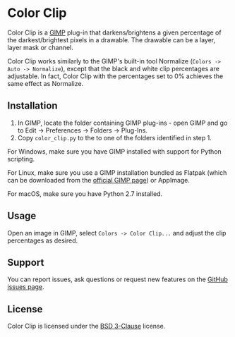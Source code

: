 Color Clip
==========

Color Clip is a [GIMP](https://www.gimp.org/) plug-in that darkens/brightens a
given percentage of the darkest/brightest pixels in a drawable. The drawable can
be a layer, layer mask or channel.

Color Clip works similarly to the GIMP's built-in tool Normalize
(`Colors -> Auto -> Normalize`), except that the black and white clip percentages
are adjustable. In fact, Color Clip with the percentages set to 0% achieves the
same effect as Normalize.


Installation
------------

1. In GIMP, locate the folder containing GIMP plug-ins - open GIMP and go to Edit → Preferences → Folders → Plug-Ins.
2. Copy `color_clip.py` to the to one of the folders identified in step 1.

For Windows, make sure you have GIMP installed with support for Python scripting.

For Linux, make sure you use a GIMP installation bundled as Flatpak (which can be downloaded from the [official GIMP page](https://www.gimp.org/downloads/)) or AppImage.

For macOS, make sure you have Python 2.7 installed.


Usage
-----

Open an image in GIMP, select `Colors -> Color Clip...` and adjust the clip percentages as desired.


Support
-------

You can report issues, ask questions or request new features on the [GitHub issues page](https://github.com/khalim19/gimp-plugin-color-clip/issues).


License
-------

Color Clip is licensed under the [BSD 3-Clause](LICENSE) license.
